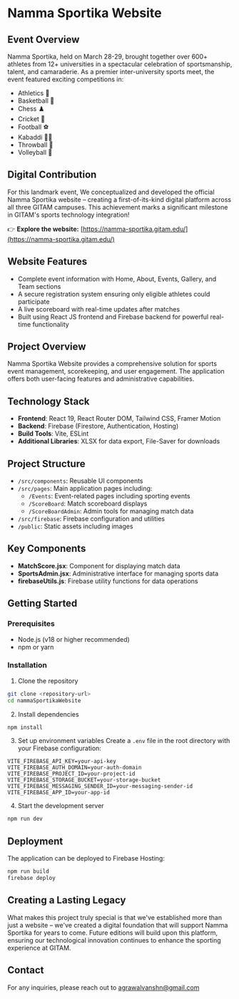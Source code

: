 # Namma Sportika Website

## Event Overview
Namma Sportika, held on March 28-29, brought together over 600+ athletes from 12+ universities in a spectacular celebration of sportsmanship, talent, and camaraderie. As a premier inter-university sports meet, the event featured exciting competitions in:

- Athletics 🏃
- Basketball 🏀
- Chess ♟️
- Cricket 🏏
- Football ⚽
- Kabaddi 🤼‍♂️
- Throwball 🤾
- Volleyball 🏐

## Digital Contribution
For this landmark event, We conceptualized and developed the official Namma Sportika website – creating a first-of-its-kind digital platform across all three GITAM campuses. This achievement marks a significant milestone in GITAM's sports technology integration!

👉 **Explore the website:** [https://namma-sportika.gitam.edu/](https://namma-sportika.gitam.edu/)

## Website Features
- Complete event information with Home, About, Events, Gallery, and Team sections
- A secure registration system ensuring only eligible athletes could participate
- A live scoreboard with real-time updates after matches
- Built using React JS frontend and Firebase backend for powerful real-time functionality

## Project Overview
Namma Sportika Website provides a comprehensive solution for sports event management, scorekeeping, and user engagement. The application offers both user-facing features and administrative capabilities.

## Technology Stack
- **Frontend**: React 19, React Router DOM, Tailwind CSS, Framer Motion
- **Backend**: Firebase (Firestore, Authentication, Hosting)
- **Build Tools**: Vite, ESLint
- **Additional Libraries**: XLSX for data export, File-Saver for downloads

## Project Structure
- `/src/components`: Reusable UI components
- `/src/pages`: Main application pages including:
  - `/Events`: Event-related pages including sporting events
  - `/ScoreBoard`: Match scoreboard displays
  - `/ScoreBoardAdmin`: Admin tools for managing match data
- `/src/firebase`: Firebase configuration and utilities
- `/public`: Static assets including images

## Key Components
- **MatchScore.jsx**: Component for displaying match data
- **SportsAdmin.jsx**: Administrative interface for managing sports data
- **firebaseUtils.js**: Firebase utility functions for data operations

## Getting Started

### Prerequisites
- Node.js (v18 or higher recommended)
- npm or yarn

### Installation
1. Clone the repository
```bash
git clone <repository-url>
cd nammaSportikaWebsite
```

2. Install dependencies
```bash
npm install
```

3. Set up environment variables
Create a `.env` file in the root directory with your Firebase configuration:
```
VITE_FIREBASE_API_KEY=your-api-key
VITE_FIREBASE_AUTH_DOMAIN=your-auth-domain
VITE_FIREBASE_PROJECT_ID=your-project-id
VITE_FIREBASE_STORAGE_BUCKET=your-storage-bucket
VITE_FIREBASE_MESSAGING_SENDER_ID=your-messaging-sender-id
VITE_FIREBASE_APP_ID=your-app-id
```

4. Start the development server
```bash
npm run dev
```

## Deployment
The application can be deployed to Firebase Hosting:
```bash
npm run build
firebase deploy
```

## Creating a Lasting Legacy
What makes this project truly special is that we've established more than just a website – we've created a digital foundation that will support Namma Sportika for years to come. Future editions will build upon this platform, ensuring our technological innovation continues to enhance the sporting experience at GITAM.

## Contact
For any inquiries, please reach out to agrawalvanshn@gmail.com
